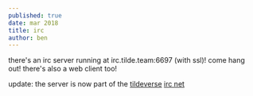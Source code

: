 ```yaml
---
published: true
date: mar 2018
title: irc
author: ben
---
```


there's an irc server running at irc.tilde.team:6697 (with ssl)! come hang out! there's also a web client too!

update: the server is now part of the [tildeverse](https://tildeverse.org) [irc net](https://tilde.chat)
